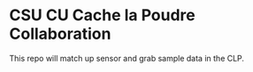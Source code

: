 # CSU CU Cache la Poudre Collaboration

This repo will match up sensor and grab sample data in the CLP. 
